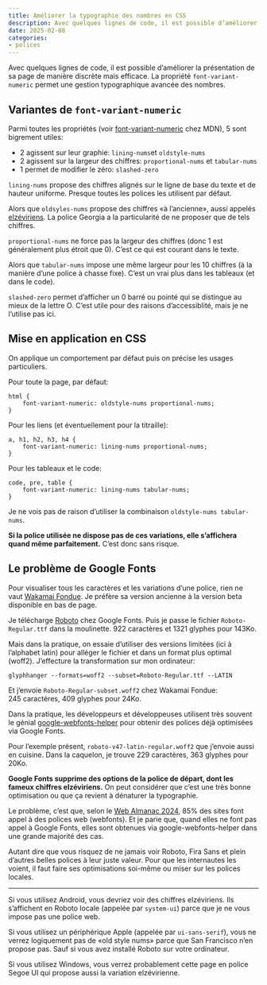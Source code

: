 ```yaml
---
title: Améliorer la typographie des nombres en CSS
description: Avec quelques lignes de code, il est possible d’améliorer la présentation de sa page de manière discrète mais efficace. Malheureusement, Google Fonts pourrait bien saper vos efforts.
date: 2025-02-08
categories:
- polices
---
```

 
Avec quelques lignes de code, il est possible d’améliorer la présentation de sa page de manière discrète mais efficace.
La propriété `font-variant-numeric` permet une gestion typographique avancée des nombres.

## Variantes de `font-variant-numeric`

Parmi toutes les propriétés (voir [font-variant-numeric](https://developer.mozilla.org/fr/docs/Web/CSS/font-variant-numeric) chez MDN), 5 sont bigrement utiles:

- 2 agissent sur leur graphie: `lining-nums`et `oldstyle-nums`
- 2 agissent sur la largeur des chiffres: `proportional-nums` et `tabular-nums`
- 1 permet de modifier le zéro: `slashed-zero`

`lining-nums` propose des chiffres alignés sur le ligne de base du texte et de hauteur uniforme.
Presque toutes les polices les utilisent par défaut.

Alors que `oldsyles-nums` propose des chiffres «à l’ancienne», aussi appelés [elzéviriens](https://fr.wikipedia.org/wiki/Chiffres_elz%C3%A9viriens).
La police Georgia a la particularité de ne proposer que de tels chiffres.

`proportional-nums` ne force pas la largeur des chiffres (donc 1 est généralement plus étroit que 0).
C’est ce qui est courant dans le texte.

Alors que `tabular-nums` impose une même largeur pour les 10 chiffres (à la manière d’une police à chasse fixe).
C’est un vrai plus dans les tableaux (et dans le code).

`slashed-zero` permet d’afficher un 0 barré ou pointé qui se distingue au mieux de la lettre O.
C’est utile pour des raisons d’accessiblité, mais je ne l’utilise pas ici.

## Mise en application en CSS

On applique un comportement par défaut puis on précise les usages particuliers.

Pour toute la page, par défaut:

```
html {
    font-variant-numeric: oldstyle-nums proportional-nums;
}
```

Pour les liens (et éventuellement pour la titraille):

```
a, h1, h2, h3, h4 {
    font-variant-numeric: lining-nums proportional-nums;
}
```

Pour les tableaux et le code:

```
code, pre, table {
    font-variant-numeric: lining-nums tabular-nums;
}
```

Je ne vois pas de raison d’utiliser la combinaison `oldstyle-nums tabular-nums`.

**Si la police utilisée ne dispose pas de ces variations, elle s’affichera quand même parfaitement.**
C’est donc sans risque.

## Le problème de Google Fonts

Pour visualiser tous les caractères et les variations d’une police, rien ne vaut [Wakamai Fondue](https://wakamaifondue.com/).
Je préfère sa version ancienne à la version beta disponible en bas de page.

Je télécharge [Roboto](https://fonts.google.com/specimen/Roboto) chez Google Fonts.
Puis je passe le fichier `Roboto-Regular.ttf` dans la moulinette.
922 caractères et 1321 glyphes pour 143Ko.

Mais dans la pratique, on essaie d’utiliser des versions limitées (ici à l’alphabet latin) pour alléger le fichier et dans un format plus optimal (woff2).
J’effecture la transformation sur mon ordinateur:

```
glyphhanger --formats=woff2 --subset=Roboto-Regular.ttf --LATIN
```

Et j’envoie `Roboto-Regular-subset.woff2` chez Wakamai Fondue: 245 caractères, 409 glyphes pour 24Ko.

Dans la pratique, les développeurs et développeuses utilisent très souvent le génial [google-webfonts-helper](https://gwfh.mranftl.com/fonts) pour obtenir des polices déjà optimisées via Google Fonts.

Pour l’exemple présent, `roboto-v47-latin-regular.woff2` que j’envoie aussi en cuisine.
Dans la caquelon, je trouve 229 caractères, 363 glyphes pour 20Ko.

**Google Fonts supprime des options de la police de départ, dont les fameux chiffres elzéviriens.**
On peut considérer que c’est une très bonne optimisation ou que ça revient à dénaturer la typographie.

Le problème, c’est que, selon le [Web Almanac 2024](https://almanac.httparchive.org/en/2024/),  85% des sites font appel à des polices web (webfonts).
Et je parie que, quand elles ne font pas appel à Google Fonts, elles sont obtenues via google-webfonts-helper dans une grande majorité des cas.

Autant dire que vous risquez de ne jamais voir Roboto, Fira Sans et plein d’autres belles polices à leur juste valeur.
Pour que les internautes les voient, il faut faire ses optimisations soi-même ou miser sur les polices locales.

---

Si vous utilisez Android, vous devriez voir des chiffres elzéviriens.
Ils s’affichent en Roboto locale (appelée par `system-ui`) parce que je ne vous impose pas une police web.

Si vous utilisez un périphérique Apple (appelée par `ui-sans-serif`), vous ne verrez logiquement pas de «old style nums» parce que San Francisco n’en propose pas.
Sauf si vous avez installé Roboto sur votre ordinateur.

Si vous utilisez Windows, vous verrez probablement cette page en police Segoe UI qui propose aussi la variation elzévirienne.
